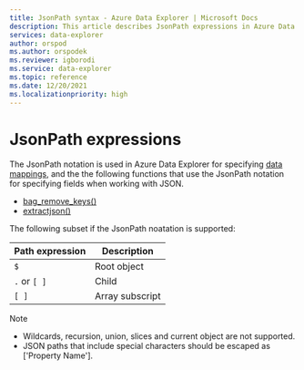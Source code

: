 ```yaml
---
title: JsonPath syntax - Azure Data Explorer | Microsoft Docs
description: This article describes JsonPath expressions in Azure Data Explorer.
services: data-explorer
author: orspod
ms.author: orspodek
ms.reviewer: igborodi
ms.service: data-explorer
ms.topic: reference
ms.date: 12/20/2021
ms.localizationpriority: high
---
```


# JsonPath expressions

The JsonPath notation is used in Azure Data Explorer for specifying [data mappings](../management/mappings.md), and the the following functions that use the JsonPath notation for specifying fields when working with JSON.

- [bag_remove_keys()](bag-remove-keys-function.md)
- [extractjson()](extractjsonfunction.md)

The following subset if the JsonPath noatation is supported:

|Path expression|Description|
|---|---|
|`$`|Root object|
|`.` or `[ ]` | Child|
|`[ ]`|Array subscript|

> [!NOTE]
>
> - Wildcards, recursion, union, slices and current object are not supported.
> - JSON paths that include special characters should be escaped as [\'Property Name\'].
